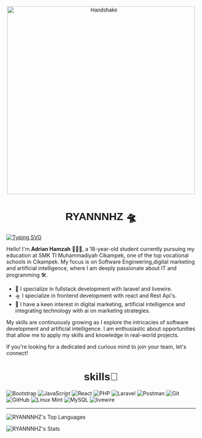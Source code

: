 
<div align="center" style="font-family: 'Poppins', sans-serif;">
<img src="https://user-images.githubusercontent.com/74038190/225813708-98b745f2-7d22-48cf-9150-083f1b00d6c9.gif" alt="Handshake" width="500" />

  <h1>RYANNNHZ 🛸</h1>
</div>

[![Typing SVG](https://readme-typing-svg.demolab.com?font=Fira+Code&pause=1000&random=false&width=435&lines=Hello+Im+fullstack+laravel+developer+)](https://git.io/typing-svg)


Hello! I'm **Adrian Hamzah** 🧑🏻‍💻, a 18-year-old student currently pursuing my education at SMK TI Muhammadiyah Cikampek, one of the top vocational schools in Cikampek. My focus is on Software Engineering,digital marketing and artificial intelligence, where I am deeply passionate about IT and programming 🛠️.

- 🔮 I specialize in fullstack development with laravel and livewire.
- 🛸 I specialize in frontend development with react and Rest Api's.
- 🪩 I have a keen interest in digital marketing, artificial intelligence and integrating technology with ai on marketing strategies.

My skills are continuously growing as I explore the intricacies of software development and artificial intelligence. I am enthusiastic about opportunities that allow me to apply my skills and knowledge in real-world projects.

If you're looking for a dedicated and curious mind to join your team, let's connect!



#
<div align="center" style="font-family: 'Poppins', sans-serif;">
  <h1>skills🪩</h1>
</div>


![Bootstrap](https://img.shields.io/badge/Bootstrap-white?style=for-the-badge&logo=bootstrap&logoColor=7952B3)
![JavaScript](https://img.shields.io/badge/JavaScript-white?style=for-the-badge&logo=javascript&logoColor=F7DF1E)
![React](https://img.shields.io/badge/React-white?style=for-the-badge&logo=react&logoColor=61DAFB)
![PHP](https://img.shields.io/badge/PHP-white?style=for-the-badge&logo=php&logoColor=777BB4)
![Laravel](https://img.shields.io/badge/Laravel-white?style=for-the-badge&logo=laravel&logoColor=FF2D20)
![Postman](https://img.shields.io/badge/Postman-white?style=for-the-badge&logo=postman&logoColor=FF6C37)
![Git](https://img.shields.io/badge/Git-white?style=for-the-badge&logo=git&logoColor=F05032)
![GitHub](https://img.shields.io/badge/GitHub-white?style=for-the-badge&logo=github&logoColor=181717)
![Linux Mint](https://img.shields.io/badge/Linux%20Mint-white?style=for-the-badge&logo=Linux%20Mint&logoColor=87CF3E)
![MySQL](https://img.shields.io/badge/MySQL-white?style=for-the-badge&logo=mysql&logoColor=4479A1)
![livewire](https://img.shields.io/badge/livewire-white?style=for-the-badge&logo=livewire&logoColor=ff7be7)
<hr>

![RYANNNHZ's Top Languages](https://github-readme-stats.vercel.app/api/top-langs/?username=RYANNNHZ&theme=react&show_icons=true&hide_border=true&layout=compact)

![RYANNNHZ's Stats](https://github-readme-stats.vercel.app/api?username=RYANNNHZ&theme=react&show_icons=true&hide_border=true&count_private=true)